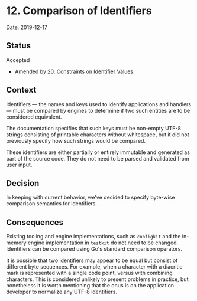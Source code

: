 # 12. Comparison of Identifiers

Date: 2019-12-17

## Status

Accepted

- Amended by [20. Constraints on Identifier Values](0020-identifier-constraints.md)

## Context

Identifiers — the names and keys used to identify applications and handlers —
must be compared by engines to determine if two such entities are to be
considered equivalent.

The documentation specifies that such keys must be non-empty UTF-8 strings
consisting of printable characters without whitespace, but it did not previously
specify how such strings would be compared.

These identifiers are either partially or entirely immutable and generated as
part of the source code. They do not need to be parsed and validated from user
input.

## Decision

In keeping with current behavior, we've decided to specify byte-wise comparison
semantics for identifiers.

## Consequences

Existing tooling and engine implementations, such as `configkit` and the
in-memory engine implementation in `testkit` do not need to be changed.
Identifiers can be compared using Go's standard comparison operators.

It is possible that two identifiers may appear to be equal but consist of
different byte sequences. For example, when a character with a diacritic mark is
represented with a single code point, versus with combining characters. This is
considered unlikely to present problems in practice, but nonetheless it is worth
mentioning that the onus is on the application developer to normalize any UTF-8
identifiers.
